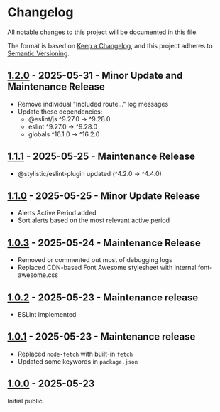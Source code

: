 # Changelog

All notable changes to this project will be documented in this file.

The format is based on [Keep a Changelog](https://keepachangelog.com/en/1.1.0/),
and this project adheres to [Semantic Versioning](https://semver.org/spec/v2.0.0.html).

## [1.2.0](https://github.com/avianto/MMM-MTA-SubwayAlerts/compare/v1.1.1...v1.2.0) - 2025-05-31 - Minor Update and Maintenance Release

- Remove individual "Included route..." log messages
- Update these dependencies:
    - @eslint/js ^9.27.0 → ^9.28.0
    - eslint ^9.27.0 → ^9.28.0
    - globals ^16.1.0 → ^16.2.0

## [1.1.1](https://github.com/avianto/MMM-MTA-SubwayAlerts/compare/v1.1.0...v1.1.1) - 2025-05-25 - Maintenance Release

- @stylistic/eslint-plugin updated (^4.2.0 -> ^4.4.0)

## [1.1.0](https://github.com/avianto/MMM-MTA-SubwayAlerts/compare/v1.0.3...v1.1.0) - 2025-05-25 - Minor Update Release

- Alerts Active Period added
- Sort alerts based on the most relevant active period

## [1.0.3](https://github.com/avianto/MMM-MTA-SubwayAlerts/compare/v1.0.2...v1.0.3) - 2025-05-24 - Maintenance Release

- Removed or commented out most of debugging logs
- Replaced CDN-based Font Awesome stylesheet with internal font-awesome.css

## [1.0.2](https://github.com/avianto/MMM-MTA-SubwayAlerts/compare/v1.0.1...v1.0.2) - 2025-05-23 - Maintenance release

- ESLint implemented

## [1.0.1](https://github.com/avianto/MMM-MTA-SubwayAlerts/compare/v1.0.0...v1.0.1) - 2025-05-23 - Maintenance release

- Replaced `node-fetch` with built-in `fetch`
- Updated some keywords in `package.json`

## [1.0.0](https://github.com/avianto/MMM-MTA-SubwayAlerts/releases/tag/v1.0.0) - 2025-05-23

Initial public.